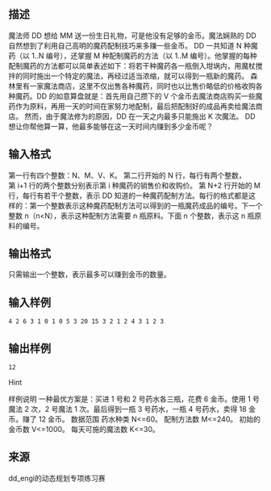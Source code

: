 ## 描述

魔法师 DD 想给 MM 送一份生日礼物，可是他没有足够的金币。魔法娴熟的 DD 自然想到了利用自己高明的魔药配制技巧来多赚一些金币。 DD 一共知道 N 种魔药（以 1..N 编号），还掌握 M 种配制魔药的方法（以 1..M 编号）。他掌握的每种配制魔药的方法都可以简单表述如下：将若干种魔药各一瓶倒入坩埚内，用魔杖搅拌的同时施出一个特定的魔法，再经过适当浓缩，就可以得到一瓶新的魔药。 森林里有一家魔法商店，这里不仅出售各种魔药，同时也以比售价略低的价格收购各种魔药。DD 的如意算盘就是：首先用自己攒下的 V 个金币去魔法商店购买一些魔药作为原料，再用一天的时间在家努力地配制，最后把配制好的成品再卖给魔法商店。 然而，由于魔法修为的原因，DD 在一天之内最多只能施出 K 次魔法。 DD 想让你帮他算一算，他最多能够在这一天时间内赚到多少金币呢？ 

## 输入格式

第一行有四个整数：N、M、V、K。 第二行开始的 N 行，每行有两个整数，第 i+1 行的两个整数分别表示第 i 种魔药的销售价和收购价。 第 N+2 行开始的 M 行，每行有若干个整数，表示 DD 知道的一种魔药配制方法。每行的格式都是这样的：第一个整数表示这种魔药配制方法可以得到的一瓶魔药成品的编号。下一个整数 n（n<N），表示这种配制方法需要 n 瓶原料。下面 n 个整数，表示这 n 瓶原料的编号。 

## 输出格式

只需输出一个整数，表示最多可以赚到金币的数量。 

## 输入样例

```plaintext
4 2 6 3 1 0 1 0 5 3 20 15 3 2 1 2 4 3 1 2 3 
```

## 输出样例

```plaintext
12 
```

Hint

样例说明 一种最优方案是：买进 1 号和 2 号药水各三瓶，花费 6 金币。使用 1 号魔法 2 次，2 号魔法 1 次。最后得到一瓶 3 号药水，一瓶 4 号药水，卖得 18 金币。赚了 12 金币。 数据范围 药水种类 N<=60。 配制方法数 M<=240。 初始的金币数 V<=1000。 每天可施的魔法数 K<=30。 

## 来源

dd_engi的动态规划专项练习赛


